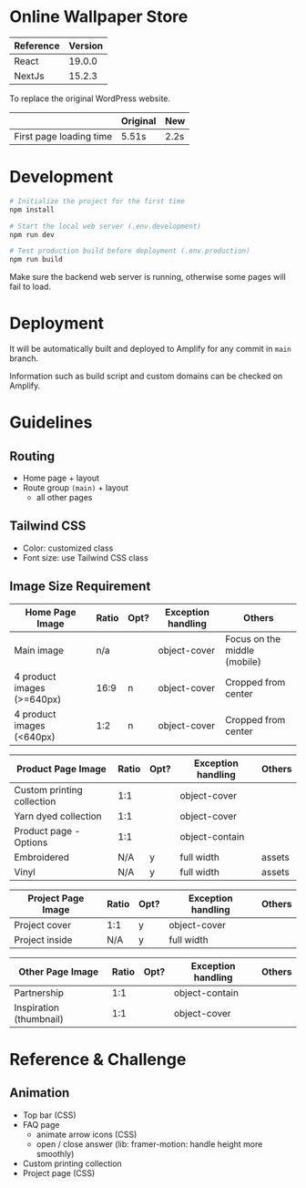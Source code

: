 # Online Wallpaper Store

| Reference | Version |
|-----------|---------|
| React     | 19.0.0  |
| NextJs    | 15.2.3  |

To replace the original WordPress website.

|                         | Original | New   |
|-------------------------|----------|-------|
| First page loading time | 5.51s    | 2.2s  |

# Development

```sh
# Initialize the project for the first time
npm install

# Start the local web server (.env.development)
npm run dev

# Test production build before deployment (.env.production)
npm run build
```

Make sure the backend web server is running, otherwise some pages will fail to load.

# Deployment

It will be automatically built and deployed to Amplify for any commit in `main` branch.

Information such as build script and custom domains can be checked on Amplify.

# Guidelines

## Routing

- Home page + layout
- Route group `(main)` + layout
  - all other pages

## Tailwind CSS

- Color: customized class
- Font size: use Tailwind CSS class

## Image Size Requirement

| Home Page Image            | Ratio | Opt? | Exception handling | Others                       |
|----------------------------|-------|------|--------------------|------------------------------|
| Main image                 | n/a   |      | object-cover       | Focus on the middle (mobile) |
| 4 product images (>=640px) | 16:9  | n    | object-cover       | Cropped from center          |
| 4 product images (<640px)  | 1:2   | n    | object-cover       | Cropped from center          |

| Product Page Image         | Ratio | Opt? | Exception handling | Others |
|----------------------------|-------|------|--------------------|--------|
| Custom printing collection | 1:1   |      | object-cover       |
| Yarn dyed collection       | 1:1   |      | object-cover       |
| Product page - Options     | 1:1   |      | object-contain     |
| Embroidered                | N/A   | y    | full width         | assets |
| Vinyl                      | N/A   | y    | full width         | assets |

| Project Page Image | Ratio | Opt? | Exception handling | Others |
|--------------------|-------|------|--------------------|--------|
| Project cover      | 1:1   | y    | object-cover       |
| Project inside     | N/A   | y    | full width         |

| Other Page Image        | Ratio | Opt? | Exception handling | Others |
|-------------------------|-------|------|--------------------|--------|
| Partnership             | 1:1   |      | object-contain     |
| Inspiration (thumbnail) | 1:1   |      | object-cover       |

# Reference & Challenge

## Animation

- Top bar (CSS)
- FAQ page
  - animate arrow icons (CSS)
  - open / close answer (lib: framer-motion: handle height more smoothly)
- Custom printing collection
- Project page (CSS)